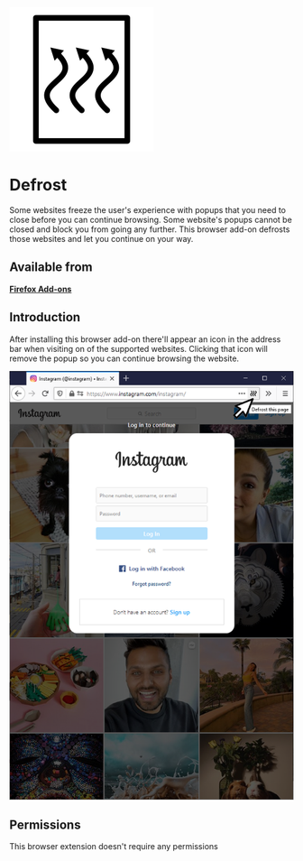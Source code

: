 ![Defrost](/images/icon.svg)

Defrost
===
Some websites freeze the user's experience with popups that you need to close before you can continue browsing. Some website's popups cannot be closed and  block you from going any further. This browser add-on defrosts those websites and let you continue on your way. 

Available from
---
**[Firefox Add-ons](https://addons.mozilla.org/en-US/firefox/addon/defrost/)**

Introduction
---
After installing this browser add-on there'll appear an icon in the address bar when visiting on of the supported websites. Clicking that icon will remove the popup so you can continue browsing the website.

![Screenprint](/images/instagram_example.png)

Permissions
---
This browser extension doesn't require any permissions

